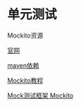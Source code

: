 # 单元测试

Mockito资源

[官网](http://mockito.org)

[maven依赖](https://search.maven.org/artifact/org.mockito/mockito-core/2.27.0/jar)

[Mockito教程](https://blog.csdn.net/xiang__liu/article/details/81147933)

[Mock测试框架 Mockito](https://www.cnblogs.com/xuzekun/p/8044803.html)
